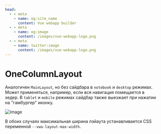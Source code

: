 ```yaml
---
head:
  - - meta
    - name: og:site_name
      content: Vue webapp builder
  - - meta
    - name: og:image
      content: /images/vue-webapp-logo.png
  - - meta
    - name: twitter:image
      content: /images/vue-webapp-logo.png
---
```


# OneColumnLayout

Аналогичен `MainLayout`, но без сайдбара в `notebook` и `desktop` режимах. Может применяться, например, если вся навигация помещается в хедер. В `tablet` и `mobile` режимах сайдбар также выезжает при нажатии на "гамбургер" иконку.

![image](/images/vue-webapp/layout-one-column.png)

В обоих случаях максимальная ширина лэйаута устанавливается CSS переменной `--vwa-layout-max-width`.
